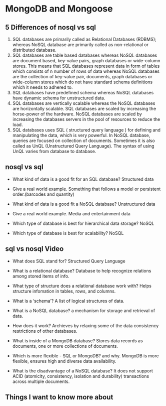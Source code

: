 # MongoDB and Mongoose

## 5 Differences of nosql vs sql

1. SQL databases are primarily called as Relational Databases (RDBMS); whereas NoSQL database are primarily called as non-relational or distributed database.
2. SQL databases are table based databases whereas NoSQL databases are document based, key-value pairs, graph databases or wide-column stores. This means that SQL databases represent data in form of tables which consists of n number of rows of data whereas NoSQL databases are the collection of key-value pair, documents, graph databases or wide-column stores which do not have standard schema definitions which it needs to adhered to.
3. SQL databases have predefined schema whereas NoSQL databases have dynamic schema for unstructured data.
4. SQL databases are vertically scalable whereas the NoSQL databases are horizontally scalable. SQL databases are scaled by increasing the horse-power of the hardware. NoSQL databases are scaled by increasing the databases servers in the pool of resources to reduce the load.
5. SQL databases uses SQL ( structured query language ) for defining and manipulating the data, which is very powerful. In NoSQL database, queries are focused on collection of documents. Sometimes it is also called as UnQL (Unstructured Query Language). The syntax of using UnQL varies from database to database.


## nosql vs sql


- What kind of data is a good fit for an SQL database?
Structured data

- Give a real world example.
Something that follows a model or persistent order.(barcodes and quantity)

- What kind of data is a good fit a NoSQL database? 
Unstructured data

- Give a real world example.
Media and entertainment data

- Which type of database is best for hierarchical data storage?
NoSQL

- Which type of database is best for scalability?
NoSQL

## sql vs nosql Video


- What does SQL stand for?
Structured Query Language

- What is a relational database?
Database to help recognize relations among stored items of info.

- What type of structure does a relational database work with?
Helps structure infomation in tables, rows, and columns.

- What is a ‘schema’?
A list of logical structures of data.

- What is a NoSQL database?
a mechanism for storage and retrieval of data.

- How does it work?
Archieves by relaxing some of the data consistency restrictions of other databases. 

- What is inside of a MongoDB database?
Stores data records as documents, one or more collections of documents.

- Which is more flexible - SQL or MongoDB? and why.
MongoDB is more flexible, ensures high and diverse data availability.

- What is the disadvantage of a NoSQL database?
It does not support ACID (atomicity, consistency, isolation and durability) transactions across multiple documents.

## Things I want to know more about